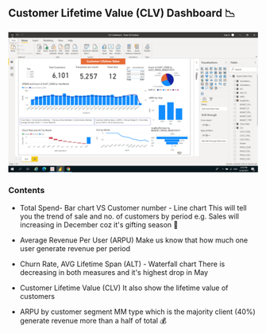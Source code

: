 ## Customer Lifetime Value (CLV) Dashboard :chart_with_downwards_trend:
![GitHub Logo](CLV_Dashboard.png)

### Contents
* Total Spend- Bar chart VS Customer number - Line chart
  This will tell you the trend of sale and no. of customers by period e.g. Sales will increasing in December coz it's gifting season :gift:
  
* Average Revenue Per User (ARPU)
  Make us know that how much one user generate revenue per period
  
* Churn Rate, AVG Lifetime Span (ALT) - Waterfall chart
  There is decreasing in both measures and it's highest drop in May
  
* Customer Lifetime Value (CLV)
  It also show the lifetime value of customers
  
* ARPU by customer segment
  MM type which is the majority client (40%) generate revenue more than a half of total :moneybag:
  
  
 
